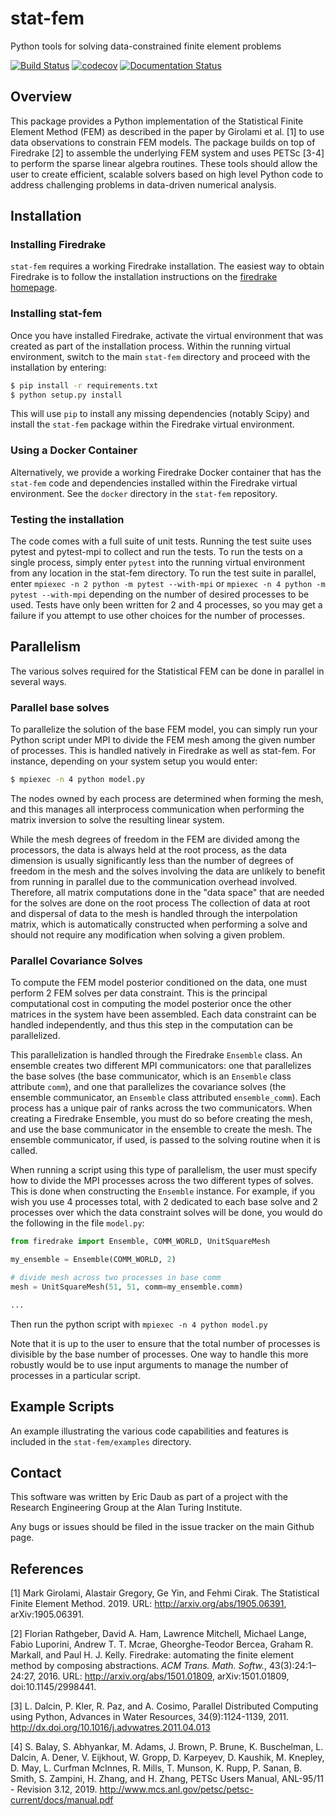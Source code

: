 # stat-fem

Python tools for solving data-constrained finite element problems

[![Build Status](https://travis-ci.com/alan-turing-institute/stat-fem.svg?branch=master)](https://travis-ci.com/alan-turing-institute/stat-fem)
[![codecov](https://codecov.io/gh/alan-turing-institute/stat-fem/branch/master/graph/badge.svg)](https://codecov.io/gh/alan-turing-institute/stat-fem)
[![Documentation Status](https://readthedocs.org/projects/stat-fem/badge/?version=latest)](https://stat-fem.readthedocs.io/en/latest/?badge=latest)

## Overview

This package provides a Python implementation of the Statistical Finite Element Method (FEM) as
described in the paper by Girolami et al. [1] to use data observations to constrain
FEM models. The package builds on top of Firedrake [2] to assemble the underlying FEM system
and uses PETSc [3-4] to perform the sparse linear algebra routines. These tools should allow
the user to create efficient, scalable solvers based on high level Python code to address
challenging problems in data-driven numerical analysis.

## Installation

### Installing Firedrake

`stat-fem` requires a working Firedrake installation. The easiest way to obtain Firedrake is to
follow the installation instructions on the [firedrake homepage](https://www.firedrakeproject.org).

### Installing stat-fem

Once you have installed Firedrake, activate the virtual environment that was created as part of
the installation process. Within the running virtual environment, switch to the main `stat-fem`
directory and proceed with the installation by entering:

```bash
$ pip install -r requirements.txt
$ python setup.py install
```

This will use `pip` to install any missing dependencies (notably Scipy) and install the `stat-fem`
package within the Firedrake virtual environment.

### Using a Docker Container

Alternatively, we provide a working Firedrake Docker container that has the `stat-fem` code
and dependencies installed within the Firedrake virtual environment. See the `docker`
directory in the `stat-fem` repository.

### Testing the installation

The code comes with a full suite of unit tests. Running the test suite uses pytest and pytest-mpi
to collect and run the tests. To run the tests on a single process, simply enter `pytest` into
the running virtual environment from any location in the stat-fem directory. To run the test
suite in parallel, enter `mpiexec -n 2 python -m pytest --with-mpi` or
`mpiexec -n 4 python -m pytest --with-mpi` depending on the number of desired
processes to be used. Tests have only been written for 2 and 4 processes, so
you may get a failure if you attempt to use other choices for the number
of processes.

## Parallelism

The various solves required for the Statistical FEM can be done in parallel in several ways.

### Parallel base solves

To parallelize the solution of the base FEM model, you can simply run your Python script under MPI
to divide the FEM mesh among the given number of processes. This is handled natively in Firedrake
as well as stat-fem. For instance, depending on your system setup you would enter:

```bash
$ mpiexec -n 4 python model.py
```

The nodes owned by each process are determined when forming the mesh, and this manages all interprocess
communication when performing the matrix inversion to solve the resulting linear system.

While the mesh degrees of freedom in the FEM are divided among the processors, the data is always
held at the root process, as the data dimension is usually significantly less than the number
of degrees of freedom in the mesh and the solves involving the data are unlikely to benefit from
running in parallel due to the communication overhead involved. Therefore, all matrix computations
done in the "data space" that are needed for the solves are done on the root process The collection
of data at root and dispersal of data to the mesh is handled through the interpolation matrix, which
is automatically constructed when performing a solve and should not require any modification when
solving a given problem.

### Parallel Covariance Solves

To compute the FEM model posterior conditioned on the data, one must perform 2 FEM solves per data
constraint. This is the principal computational cost in computing the model posterior once the
other matrices in the system have been assembled. Each data constraint can be handled independently,
and thus this step in the computation can be parallelized.

This parallelization is handled through the Firedrake `Ensemble` class. An ensemble creates
two different MPI communicators: one that parallelizes the base solves (the base communicator,
which is an `Ensemble` class attribute `comm`), and one that parallelizes the covariance solves
(the ensemble communicator, an `Ensemble` class attributed `ensemble_comm`). Each process has a
unique pair of ranks across the two communicators. When creating a Firedrake Ensemble, you must
do so before creating the mesh, and use the base communicator in the ensemble to create the mesh.
The ensemble communicator, if used, is passed to the solving routine when it is called.

When running a script using this type of parallelism, the user must specify how to divide the
MPI processes across the two different types of solves. This is done when constructing the
`Ensemble` instance. For example, if you wish you use 4 processes total, with 2 dedicated to each
base solve and 2 processes over which the data constraint solves will be done, you would do the
following in the file `model.py`:

```python
from firedrake import Ensemble, COMM_WORLD, UnitSquareMesh

my_ensemble = Ensemble(COMM_WORLD, 2)

# divide mesh across two processes in base comm
mesh = UnitSquareMesh(51, 51, comm=my_ensemble.comm)

...
```

Then run the python script with `mpiexec -n 4 python model.py`

Note that it is up to the user to ensure that the total number of processes is divisible by the base
number of processes. One way to handle this more robustly would be to use input arguments to manage
the number of processes in a particular script.

## Example Scripts

An example illustrating the various code capabilities and features is included in
the `stat-fem/examples` directory.

## Contact

This software was written by Eric Daub as part of a project with the Research Engineering Group at the
Alan Turing Institute.

Any bugs or issues should be filed in the issue tracker on the main Github page.

## References

[1] Mark Girolami, Alastair Gregory, Ge Yin, and Fehmi Cirak. The Statistical Finite Element
    Method. 2019. URL: http://arxiv.org/abs/1905.06391, arXiv:1905.06391.

[2] Florian Rathgeber, David A. Ham, Lawrence Mitchell, Michael Lange, Fabio Luporini,
    Andrew T. T. Mcrae, Gheorghe-Teodor Bercea, Graham R. Markall, and Paul H. J. Kelly.
    Firedrake: automating the finite element method by composing abstractions. *ACM Trans.
    Math. Softw.*, 43(3):24:1–24:27, 2016. URL: http://arxiv.org/abs/1501.01809,
    arXiv:1501.01809, doi:10.1145/2998441.

[3] L. Dalcin, P. Kler, R. Paz, and A. Cosimo, Parallel Distributed Computing using Python,
    Advances in Water Resources, 34(9):1124-1139, 2011.
    http://dx.doi.org/10.1016/j.advwatres.2011.04.013

[4] S. Balay, S. Abhyankar, M. Adams, J. Brown, P. Brune, K. Buschelman, L. Dalcin, A. Dener,
    V. Eijkhout, W. Gropp, D. Karpeyev, D. Kaushik, M. Knepley, D. May, L. Curfman McInnes,
    R. Mills, T. Munson, K. Rupp, P. Sanan, B. Smith, S. Zampini, H. Zhang, and H. Zhang,
    PETSc Users Manual, ANL-95/11 - Revision 3.12, 2019.
    http://www.mcs.anl.gov/petsc/petsc-current/docs/manual.pdf

